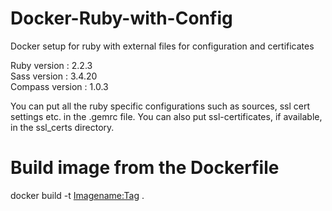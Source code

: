 # Docker-Ruby-with-Config
Docker setup for ruby with external files for configuration and certificates

Ruby version : 2.2.3  
Sass version : 3.4.20  
Compass version : 1.0.3

You can put all the ruby specific configurations such as sources, ssl cert settings etc. in the .gemrc file.
You can also put ssl-certificates, if available, in the ssl_certs directory.

# Build image from the Dockerfile
docker build -t <Imagename:Tag> .

